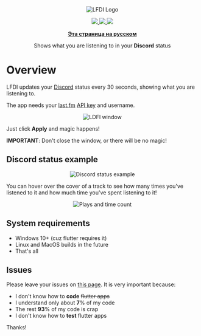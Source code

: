 <div align='center'>
  <img src="https://imgur.com/Nm4OzW0.png" alt="LFDI Logo"/>
</div>

<p align='center'>
  <a title="Made with Fluent Design" href="https://github.com/bdlukaa/fluent_ui">
    <img src="https://img.shields.io/badge/fluent-design-blue?style=flat-square&color=7A7574&labelColor=0078D7"/>
  </a>
  <a title="Coded on Flutter with love 💖" href="https://flutter.dev">
    <img src="https://img.shields.io/badge/flutter-v2.10.5-blue">
  </a>
  <a title="Thank you, Dart!" href="https://dart.dev">
    <img src="https://img.shields.io/badge/dart-v2.16.2-blue">
  </a>  
</p>

<div align='center'>

  **[Эта страница на русском](./docs/README_rus.md)**

</div>

<p align='center'>
Shows what you are listening to in your <b>Discord</b> status 
</p>

# Overview
LFDI updates your [Discord][Discord] status every 30 seconds, showing what you are listening to.

The app needs your [last.fm][last.fm] [API key][last.fm API key] and username.

[Discord]: https://discord.com/
[last.fm]: https://last.fm/
[last.fm API key]: https://www.last.fm/api/account/create

<div align='center'>

  ![LDFI window](https://i.imgur.com/5bDW7XO.png)

</div>

Just click **Apply** and magic happens!

**IMPORTANT**: Don't close the window, or there will be no magic!

## Discord status example
<div align='center'>

  ![Discord status example](https://i.imgur.com/G8GB9qk.png)

</div>

You can hover over the cover of a track to see how many times you've listened to it and how much time you've spent listening to it!

<div align='center'>

  ![Plays and time count](https://i.imgur.com/NZudqLs.jpg)

</div>

## System requirements
- Windows 10+ (cuz flutter requires it)
- Linux and MacOS builds in the future
- That's all

## Issues
Please leave your issues on [this page][issues]. It is very important because:
- I don't know how to **code** ~~flutter apps~~
- I understand only about **7**% of my code
- The rest **93**% of my code is crap
- I don't know how to **test** flutter apps

Thanks!

[issues]: https://github.com/tangenx/lfdi/issues
